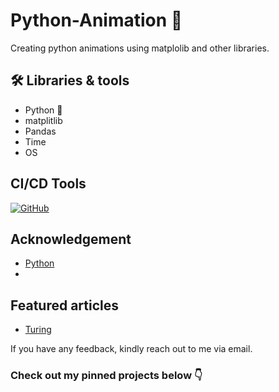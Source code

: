 # Python-Animation 👋
Creating python animations using matplolib and other libraries.


## 🛠 Libraries & tools
- Python 🐍 
- matplitlib
- Pandas
- Time
- OS

## CI/CD Tools

[![GitHub](https://img.shields.io/badge/License-MIT-green.svg)](https://github.com/zenUnicorn/)

## Acknowledgement
- [Python](https://python.org/)
- 

## Featured articles

 - [Turing](https://www.educative.io/answers/what-is-regression-in-pycaret)



If you have any feedback, kindly reach out to me via email.


### Check out my pinned projects below 👇




